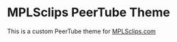 # MPLSclips PeerTube Theme

This is a custom PeerTube theme for [MPLSclips.com](https://mplsclips.com)
